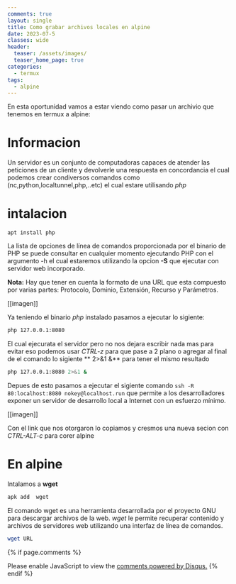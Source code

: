 ```yaml
---
comments: true
layout: single
title: Como grabar archivos locales en alpine 
date: 2023-07-5
classes: wide
header:
  teaser: /assets/images/
  teaser_home_page: true
categories:
  - termux
tags:
  - alpine
---
```


En esta oportunidad vamos a estar viendo como pasar un archivio que tenemos en termux a alpine:

# Informacion 
Un servidor es un conjunto de computadoras capaces de atender las peticiones de un cliente y devolverle una respuesta en concordancia el cual podemos crear condiversos comandos como (nc,python,localtunnel,php,..etc) el cual estare utilisando *php*

# intalacion
`apt install php`

La lista de opciones de línea de comandos proporcionada por el binario de PHP se puede consultar en cualquier momento ejecutando PHP con el argumento -h
el cual estaremos utilizando la opcion **-S** que ejecutar con servidor web incorporado.

**Nota:** Hay que tener en cuenta la formato de una URL que  esta compuesto por varias partes: Protocolo, Dominio, Extensión, Recurso y Parámetros. 

[[imagen]]

Ya teniendo el binario _php_ instalado pasamos a ejecutar lo sigiente:

```sh 
php 127.0.0.1:8080  
```

El cual ejecurata el servidor pero no nos dejara escribir nada mas para evitar eso podemos usar _CTRL-z_ para que pase a 2 plano o agregar al final de el comando lo sigiente ** 2>&1 &** para tener el mismo resultado 

```sh
php 127.0.0.1:8080 2>&1 &
```
Depues de esto pasamos a ejecutar el sigiente comando `ssh -R 80:localhost:8080 nokey@localhost.run` que permite a los desarrolladores exponer un servidor de desarrollo local a Internet con un esfuerzo mínimo. 

[[imagen]]

Con el link que nos otorgaron lo copiamos y cresmos una nueva secion
con _CTRL-ALT-c_ para corer alpine

# En alpine

Intalamos  a **wget**

```sh
apk add  wget
```

El comando wget es una herramienta desarrollada por el proyecto GNU para descargar archivos de la web. _wget_ le permite recuperar contenido y archivos de servidores web utilizando una interfaz de línea de comandos.

```sh
wget URL  
```


{% if page.comments %}
<div id="disqus_thread"></div>
<script>
    (function() { // DON'T EDIT BELOW THIS LINE
    var d = document, s = d.createElement('script');
    s.src = 'https://blok-termux.disqus.com/embed.js';
    s.setAttribute('data-timestamp', +new Date());
    (d.head || d.body).appendChild(s);
    })();
</script>
<noscript>Please enable JavaScript to view the <a href="https://disqus.com/?ref_noscript">comments powered by Disqus.</a></noscript>
{% endif %}




